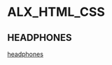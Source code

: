 # ALX_HTML_CSS
## HEADPHONES
[headphones](https://mohammad-echaary.github.io/alx_html_css/1-index.html)

